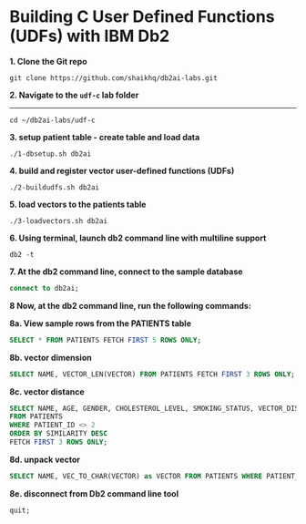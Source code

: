 # Building C User Defined Functions (UDFs) with IBM Db2

**1. Clone the Git repo**
```shell
git clone https://github.com/shaikhq/db2ai-labs.git
```

**2. Navigate to the `udf-c` lab folder**
****
```shell
cd ~/db2ai-labs/udf-c
```

**3. setup patient table - create table and load data**
```shell
./1-dbsetup.sh db2ai
```

**4. build and register vector user-defined functions (UDFs)**
```shell
./2-buildudfs.sh db2ai
```

**5. load vectors to the patients table**
```shell
./3-loadvectors.sh db2ai
```

**6. Using terminal, launch db2 command line with multiline support**
```shell
db2 -t
```

**7. At the db2 command line, connect to the sample database**
```sql
connect to db2ai;
```

**8 Now, at the db2 command line, run the following commands:**

**8a. View sample rows from the PATIENTS table**
```sql
SELECT * FROM PATIENTS FETCH FIRST 5 ROWS ONLY;
```

**8b. vector dimension**
```sql
SELECT NAME, VECTOR_LEN(VECTOR) FROM PATIENTS FETCH FIRST 3 ROWS ONLY;
```

**8c. vector distance**
```sql
SELECT NAME, AGE, GENDER, CHOLESTEROL_LEVEL, SMOKING_STATUS, VECTOR_DISTANCE((SELECT VECTOR FROM PATIENTS WHERE PATIENT_ID = 2), VECTOR) as SIMILARITY
FROM PATIENTS
WHERE PATIENT_ID <> 2
ORDER BY SIMILARITY DESC
FETCH FIRST 3 ROWS ONLY;
```

**8d. unpack vector**
```sql
SELECT NAME, VEC_TO_CHAR(VECTOR) as VECTOR FROM PATIENTS WHERE PATIENT_ID = 2;
```

**8e. disconnect from Db2 command line tool**
```sql
quit;
```
